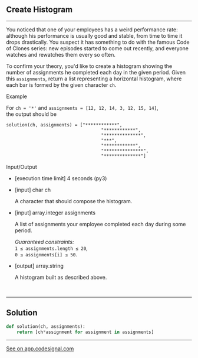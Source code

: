 ## Create Histogram
---


You noticed that one of your employees has a weird performance rate: although his performance is usually good and stable, from time to time it drops drastically. You suspect it has something to do with the famous Code of Clones series: new episodes started to come out recently, and everyone watches and rewatches them every so often.

To confirm your theory, you'd like to create a histogram showing the number of assignments he completed each day in the given period. Given this `assignments`, return a list representing a horizontal histogram, where each bar is formed by the given character `ch`.

Example

For `ch = '*'` and `assignments = [12, 12, 14, 3, 12, 15, 14]`,\
the output should be

```
solution(ch, assignments) = ["************",
                                    "************",
                                    "**************",
                                    "***",
                                    "************",
                                    "***************",
                                    "**************"]

```

Input/Output

-   [execution time limit] 4 seconds (py3)

-   [input] char ch

    A character that should compose the histogram.

-   [input] array.integer assignments

    A list of assignments your employee completed each day during some period.

    *Guaranteed constraints:*\
    `1 ≤ assignments.length ≤ 20`,\
    `0 ≤ assignments[i] ≤ 50`.

-   [output] array.string

    A histogram built as described above.


<br>

---
## Solution

```python
def solution(ch, assignments):
    return [ch*assignment for assignment in assignments]

```
---
[See on app.codesignal.com](https://app.codesignal.com/arcade/python-arcade/fumbling-in-functional/rXovZdK7redkSJL5g)